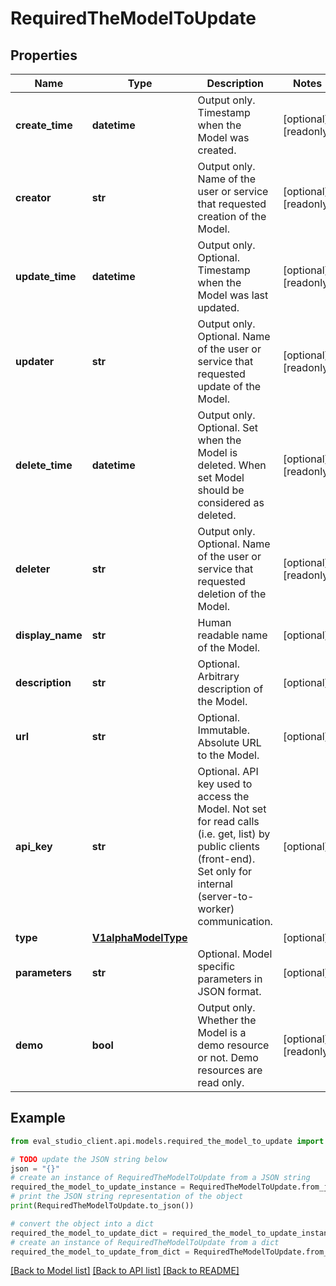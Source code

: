 # RequiredTheModelToUpdate


## Properties

Name | Type | Description | Notes
------------ | ------------- | ------------- | -------------
**create_time** | **datetime** | Output only. Timestamp when the Model was created. | [optional] [readonly] 
**creator** | **str** | Output only. Name of the user or service that requested creation of the Model. | [optional] [readonly] 
**update_time** | **datetime** | Output only. Optional. Timestamp when the Model was last updated. | [optional] [readonly] 
**updater** | **str** | Output only. Optional. Name of the user or service that requested update of the Model. | [optional] [readonly] 
**delete_time** | **datetime** | Output only. Optional. Set when the Model is deleted. When set Model should be considered as deleted. | [optional] [readonly] 
**deleter** | **str** | Output only. Optional. Name of the user or service that requested deletion of the Model. | [optional] [readonly] 
**display_name** | **str** | Human readable name of the Model. | [optional] 
**description** | **str** | Optional. Arbitrary description of the Model. | [optional] 
**url** | **str** | Optional. Immutable. Absolute URL to the Model. | [optional] 
**api_key** | **str** | Optional. API key used to access the Model. Not set for read calls (i.e. get, list) by public clients (front-end). Set only for internal (server-to-worker) communication. | [optional] 
**type** | [**V1alphaModelType**](V1alphaModelType.md) |  | [optional] 
**parameters** | **str** | Optional. Model specific parameters in JSON format. | [optional] 
**demo** | **bool** | Output only. Whether the Model is a demo resource or not. Demo resources are read only. | [optional] [readonly] 

## Example

```python
from eval_studio_client.api.models.required_the_model_to_update import RequiredTheModelToUpdate

# TODO update the JSON string below
json = "{}"
# create an instance of RequiredTheModelToUpdate from a JSON string
required_the_model_to_update_instance = RequiredTheModelToUpdate.from_json(json)
# print the JSON string representation of the object
print(RequiredTheModelToUpdate.to_json())

# convert the object into a dict
required_the_model_to_update_dict = required_the_model_to_update_instance.to_dict()
# create an instance of RequiredTheModelToUpdate from a dict
required_the_model_to_update_from_dict = RequiredTheModelToUpdate.from_dict(required_the_model_to_update_dict)
```
[[Back to Model list]](../README.md#documentation-for-models) [[Back to API list]](../README.md#documentation-for-api-endpoints) [[Back to README]](../README.md)


